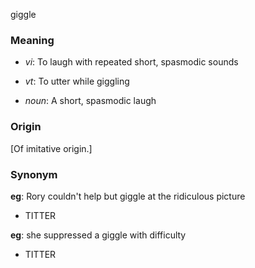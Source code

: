 giggle
### Meaning
+ _vi_: To laugh with repeated short, spasmodic sounds
+ _vt_: To utter while giggling

+ _noun_: A short, spasmodic laugh

### Origin

[Of imitative origin.]

### Synonym

__eg__: Rory couldn't help but giggle at the ridiculous picture

+ TITTER

__eg__: she suppressed a giggle with difficulty

+ TITTER



